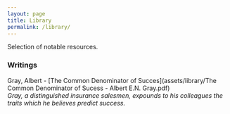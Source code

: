 ```yaml
---
layout: page
title: Library
permalink: /library/
---
```


Selection of notable resources. 

### Writings

Gray, Albert - [The Common Denominator of Succes](assets/library/The Common Denominator of Sucess - Albert E.N. Gray.pdf)  
*Gray, a distinguished insurance salesmen, expounds to his colleagues the traits which he believes predict success.*  


